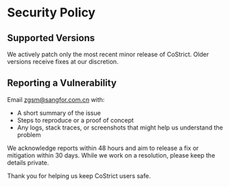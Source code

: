 # Security Policy

## Supported Versions

We actively patch only the most recent minor release of CoStrict. Older versions receive fixes at our discretion.

## Reporting a Vulnerability

Email zgsm@sangfor.com.cn with:

- A short summary of the issue
- Steps to reproduce or a proof of concept
- Any logs, stack traces, or screenshots that might help us understand the problem

We acknowledge reports within 48 hours and aim to release a fix or mitigation within 30 days. While we work on a resolution, please keep the details private.

Thank you for helping us keep CoStrict users safe.
